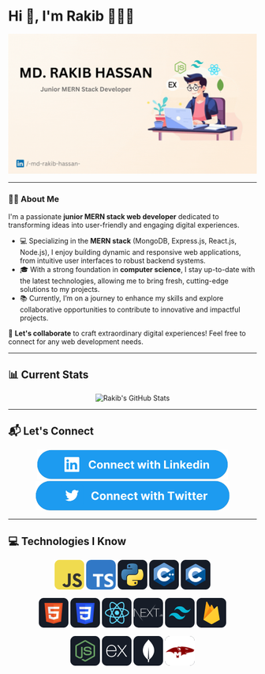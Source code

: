 <h1 align="left">Hi 👋, I'm Rakib 👨🏻‍💻</h1>

<a href="https://www.linkedin.com/in/-md-rakib-hassan-">
  <img src="./images/cover/RakibGithubCover.gif" alt="Rakib's GitHub Cover" />
</a>

---

### 👨‍💻 About Me

I'm a passionate **junior MERN stack web developer** dedicated to transforming ideas into user-friendly and engaging digital experiences.

- 💻 Specializing in the **MERN stack** (MongoDB, Express.js, React.js, Node.js), I enjoy building dynamic and responsive web applications, from intuitive user interfaces to robust backend systems.
- 🎓 With a strong foundation in **computer science**, I stay up-to-date with the latest technologies, allowing me to bring fresh, cutting-edge solutions to my projects.
- 📚 Currently, I’m on a journey to enhance my skills and explore collaborative opportunities to contribute to innovative and impactful projects.

🌟 **Let's collaborate** to craft extraordinary digital experiences! Feel free to connect for any web development needs.

---

## 📊 Current Stats

<p align="center">
  <img width="60%" src="https://github-readme-streak-stats.herokuapp.com?user=Md-Rakib-Hassan&theme=icegray&hide_border=true&background=45%2CFEF9F3%2CFFEDDA&fire=EB470A&ring=FFC7A1" alt="Rakib's GitHub Stats" />
</p>

---

## 📬 Let's Connect

<p align="center">
  <a href="https://www.linkedin.com/in/-md-rakib-hassan-">
    <img height="60" src="./images/icons/Linkedin.png" alt="LinkedIn" />
  </a>
  <a href="https://x.com/Rakibhassan4591">
    <img height="60" src="./images/icons/Twitter.png" alt="Twitter" />
  </a>
</p>

---

## 💻 Technologies I Know

<p align="center">
  <img src="./images/icons/JavaScript.png" alt="JavaScript" height="60px" />
  <img src="./images/icons/typescript.png" alt="TypeScript" height="60px " style="border-radius: 10px;" />
  <img src="./images/icons/python.png" alt="Python" height="60px" />
  <img src="./images/icons/cpp.png" alt="C++" height="60px" />
  <img src="./images/icons/c.png" alt="C" height="60px" />
</p>
<p align="center">
  <img src="./images/icons/HTML.png" alt="HTML" height="60px" />
  <img src="./images/icons/css.png" alt="CSS" height="60px" />
  <img src="./images/icons/react.png" alt="React.js" height="60px" />
  <img src="./images/icons/nextjs.png" alt="Mongoose" height="60px" style="border-radius: 10px; " />
  <img src="./images/icons/tailwind.png" alt="Tailwind CSS" height="60px" />
  <img src="./images/icons/firebase.png" alt="Firebase" height="60px" />
</p>
<p align="center">
  <img src="./images/icons/node.png" alt="Node.js" height="60px" />
  <img src="./images/icons/express.png" alt="Express.js" height="60px" />
  <img src="./images/icons/mongo.png" alt="MongoDB" height="60px" />
  <img src="./images/icons/mongoose.png" alt="Mongoose" height="60px" style="background-color: #161c27; border-radius: 10px; " />
</p>
